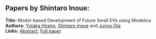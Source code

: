 <h2>Papers by Shintaro Inoue:</h2>
<p>
<b>Title:</b> Model-based Development of Future Small EVs using Modelica<br />
<b>Authors:</b> <a href="../authors/author_135.html">Yutaka Hirano</a>, <a href="../authors/author_139.html">Shintaro Inoue</a> and <a href="../authors/author_233.html">Junya Ota</a><br />
<b>Links:</b> <a href="../abstracts/abstract_7.pdf">Abstract</a>, <a href="../submissions/ECP1409663_HiranoInoueOta.pdf">Full paper</a>
</p>